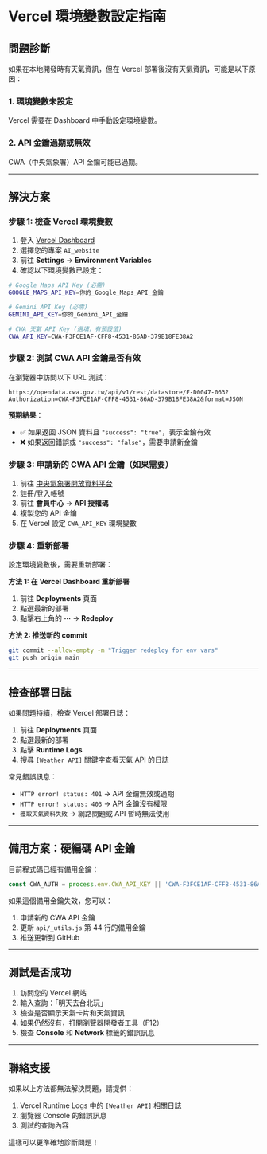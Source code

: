 # Vercel 環境變數設定指南

## 問題診斷
如果在本地開發時有天氣資訊，但在 Vercel 部署後沒有天氣資訊，可能是以下原因：

### 1. 環境變數未設定
Vercel 需要在 Dashboard 中手動設定環境變數。

### 2. API 金鑰過期或無效
CWA（中央氣象署）API 金鑰可能已過期。

---

## 解決方案

### 步驟 1: 檢查 Vercel 環境變數

1. 登入 [Vercel Dashboard](https://vercel.com/dashboard)
2. 選擇您的專案 `AI_website`
3. 前往 **Settings** → **Environment Variables**
4. 確認以下環境變數已設定：

```bash
# Google Maps API Key (必需)
GOOGLE_MAPS_API_KEY=你的_Google_Maps_API_金鑰

# Gemini API Key (必需)
GEMINI_API_KEY=你的_Gemini_API_金鑰

# CWA 天氣 API Key (選填，有預設值)
CWA_API_KEY=CWA-F3FCE1AF-CFF8-4531-86AD-379B18FE38A2
```

### 步驟 2: 測試 CWA API 金鑰是否有效

在瀏覽器中訪問以下 URL 測試：

```
https://opendata.cwa.gov.tw/api/v1/rest/datastore/F-D0047-063?Authorization=CWA-F3FCE1AF-CFF8-4531-86AD-379B18FE38A2&format=JSON
```

**預期結果**：
- ✅ 如果返回 JSON 資料且 `"success": "true"`，表示金鑰有效
- ❌ 如果返回錯誤或 `"success": "false"`，需要申請新金鑰

### 步驟 3: 申請新的 CWA API 金鑰（如果需要）

1. 前往 [中央氣象署開放資料平台](https://opendata.cwa.gov.tw/index)
2. 註冊/登入帳號
3. 前往 **會員中心** → **API 授權碼**
4. 複製您的 API 金鑰
5. 在 Vercel 設定 `CWA_API_KEY` 環境變數

### 步驟 4: 重新部署

設定環境變數後，需要重新部署：

**方法 1: 在 Vercel Dashboard 重新部署**
1. 前往 **Deployments** 頁面
2. 點選最新的部署
3. 點擊右上角的 **⋯** → **Redeploy**

**方法 2: 推送新的 commit**
```bash
git commit --allow-empty -m "Trigger redeploy for env vars"
git push origin main
```

---

## 檢查部署日誌

如果問題持續，檢查 Vercel 部署日誌：

1. 前往 **Deployments** 頁面
2. 點選最新的部署
3. 點擊 **Runtime Logs**
4. 搜尋 `[Weather API]` 關鍵字查看天氣 API 的日誌

常見錯誤訊息：
- `HTTP error! status: 401` → API 金鑰無效或過期
- `HTTP error! status: 403` → API 金鑰沒有權限
- `獲取天氣資料失敗` → 網路問題或 API 暫時無法使用

---

## 備用方案：硬編碼 API 金鑰

目前程式碼已經有備用金鑰：
```javascript
const CWA_AUTH = process.env.CWA_API_KEY || 'CWA-F3FCE1AF-CFF8-4531-86AD-379B18FE38A2';
```

如果這個備用金鑰失效，您可以：
1. 申請新的 CWA API 金鑰
2. 更新 `api/_utils.js` 第 44 行的備用金鑰
3. 推送更新到 GitHub

---

## 測試是否成功

1. 訪問您的 Vercel 網站
2. 輸入查詢：「明天去台北玩」
3. 檢查是否顯示天氣卡片和天氣資訊
4. 如果仍然沒有，打開瀏覽器開發者工具（F12）
5. 檢查 **Console** 和 **Network** 標籤的錯誤訊息

---

## 聯絡支援

如果以上方法都無法解決問題，請提供：
1. Vercel Runtime Logs 中的 `[Weather API]` 相關日誌
2. 瀏覽器 Console 的錯誤訊息
3. 測試的查詢內容

這樣可以更準確地診斷問題！
